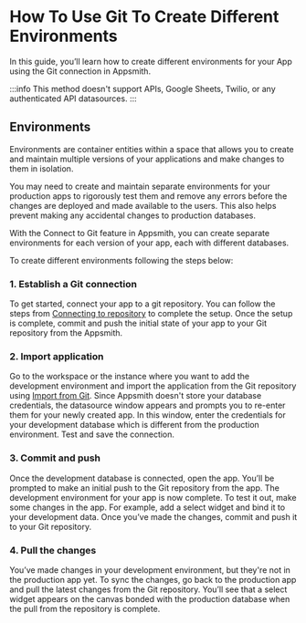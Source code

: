 # How To Use Git To Create Different Environments

In this guide, you’ll learn how to create different environments for your App using the Git connection in Appsmith.

:::info
This method doesn't support APIs, Google Sheets, Twilio, or any authenticated API datasources.
:::

## Environments
Environments are container entities within a space that allows you to create and maintain multiple versions of your applications and make changes to them in isolation.

You may need to create and maintain separate environments for your production apps to rigorously test them and remove any errors before the changes are deployed and made available to the users. This also helps prevent making any accidental changes to production databases.  

With the Connect to Git feature in Appsmith, you can create separate environments for each version of your app, each with different databases.

To create different environments following the steps below:

### 1. Establish a Git connection

To get started, connect your app to a git repository. You can follow the steps from [Connecting to repository](/advanced-concepts/version-control-with-git/connecting-to-git-repository) to complete the setup.
Once the setup is complete, commit and push the initial state of your app to your Git repository from the Appsmith.

### 2. Import application

Go to the workspace or the instance where you want to add the development environment and import the application from the Git repository using [Import from Git](/advanced-concepts/version-control-with-git/import-from-repository). Since Appsmith doesn't store your database credentials, the datasource window appears and prompts you to re-enter them for your newly created app. In this window, enter the credentials for your development database which is different from the production environment. Test and save the connection.

### 3. Commit and push

Once the development database is connected, open the app. You’ll be prompted to make an initial push to the Git repository from the app.
The development environment for your app is now complete. To test it out, make some changes in the app. For example, add a select widget and bind it to your development data. Once you’ve made the changes, commit and push it to your Git repository.

### 4. Pull the changes

You’ve made changes in your development environment, but they're not in the production app yet. To sync the changes, go back to the production app and pull the latest changes from the Git repository. You’ll see that a select widget appears on the canvas bonded with the production database when the pull from the repository is complete.
